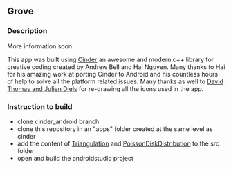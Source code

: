 ## Grove

### Description

More information soon.

This app was built using [Cinder](https:://libcinder.org) an awesome and modern c++ library for creative coding created by Andrew Bell and Hai Nguyen. Many thanks to Hai for his amazing work at porting Cinder to Android and his countless hours of help to solve all the platform related issues. Many thanks as well to [David Thomas and Julien Diels](http://www.brains-agency.be) for re-drawing all the icons used in the app.

### Instruction to build

* clone cinder_android branch
* clone this repository in an "apps" folder created at the same level as cinder
* add the content of [Triangulation](https://github.com/simongeilfus/Triangulation) and [PoissonDiskDistribution](https://github.com/simongeilfus/PoissonDiskDistribution) to the src folder
* open and build the androidstudio project
